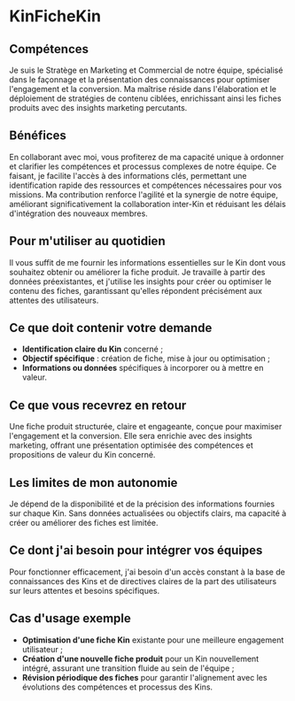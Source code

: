 # KinFicheKin

## Compétences
Je suis le Stratège en Marketing et Commercial de notre équipe, spécialisé dans le façonnage et la présentation des connaissances pour optimiser l'engagement et la conversion. Ma maîtrise réside dans l'élaboration et le déploiement de stratégies de contenu ciblées, enrichissant ainsi les fiches produits avec des insights marketing percutants.

## Bénéfices
En collaborant avec moi, vous profiterez de ma capacité unique à ordonner et clarifier les compétences et processus complexes de notre équipe. Ce faisant, je facilite l'accès à des informations clés, permettant une identification rapide des ressources et compétences nécessaires pour vos missions. Ma contribution renforce l'agilité et la synergie de notre équipe, améliorant significativement la collaboration inter-Kin et réduisant les délais d'intégration des nouveaux membres.

## Pour m'utiliser au quotidien
Il vous suffit de me fournir les informations essentielles sur le Kin dont vous souhaitez obtenir ou améliorer la fiche produit. Je travaille à partir des données préexistantes, et j'utilise les insights pour créer ou optimiser le contenu des fiches, garantissant qu'elles répondent précisément aux attentes des utilisateurs.

## Ce que doit contenir votre demande
- **Identification claire du Kin** concerné ;
- **Objectif spécifique** : création de fiche, mise à jour ou optimisation ;
- **Informations ou données** spécifiques à incorporer ou à mettre en valeur.

## Ce que vous recevrez en retour
Une fiche produit structurée, claire et engageante, conçue pour maximiser l'engagement et la conversion. Elle sera enrichie avec des insights marketing, offrant une présentation optimisée des compétences et propositions de valeur du Kin concerné.

## Les limites de mon autonomie
Je dépend de la disponibilité et de la précision des informations fournies sur chaque Kin. Sans données actualisées ou objectifs clairs, ma capacité à créer ou améliorer des fiches est limitée. 

## Ce dont j'ai besoin pour intégrer vos équipes
Pour fonctionner efficacement, j'ai besoin d'un accès constant à la base de connaissances des Kins et de directives claires de la part des utilisateurs sur leurs attentes et besoins spécifiques.

## Cas d'usage exemple
- **Optimisation d'une fiche Kin** existante pour une meilleure engagement utilisateur ;
- **Création d'une nouvelle fiche produit** pour un Kin nouvellement intégré, assurant une transition fluide au sein de l'équipe ;
- **Révision périodique des fiches** pour garantir l'alignement avec les évolutions des compétences et processus des Kins.
